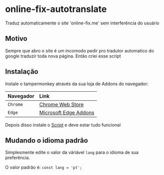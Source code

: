 
# online-fix-autotranslate

Traduz automaticamente o site 'online-fix.me' sem interferência do usuário



## Motivo
Sempre que abro o site é um incomodo pedir pro tradutor automatico do google traduzir toda nova página. Então criei esse script
## Instalação

Instale o tampermonkey através da sua loja de Addons do navegador:

| Navegador   | Link       |
| :---------- | :--------- |
| `Chrome` | [Chrome Web Store](https://https://chromewebstore.google.com/detail/tampermonkey/dhdgffkkebhmkfjojejmpbldmpobfkfo?hl=pt-BR) |
`Edge` | [Microsoft Edge Addons](https://microsoftedge.microsoft.com/addons/detail/tampermonkey/iikmkjmpaadaobahmlepeloendndfphd)

Depois disso instale o [Script](https://github.com/aarcanj0/online-fix-autotranslate/blob/main/autotranslate.js?raw=True) e deve estar tudo funcional
## Mudando o idioma padrão

Simplesmente edite o valor da váriável `lang` para o idioma de sua preferência.

O valor padrão é: `const lang = 'pt';`

